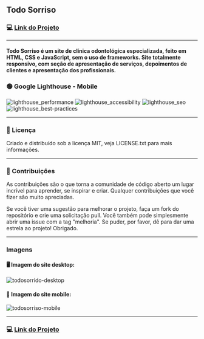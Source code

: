 ## Todo Sorriso

### :computer: [Link do Projeto](https://todosorriso.vercel.app/)

---

#### Todo Sorriso é um site de clínica odontológica especializada, feito em HTML, CSS e JavaScript, sem o uso de frameworks. Site totalmente responsivo, com seção de apresentação de serviços, depoimentos de clientes e apresentação dos profissionais.

### :green_circle: Google Lighthouse - Mobile

![lighthouse_performance](https://github.com/tiagocreator/todosorriso/assets/82607849/4ef8b2c5-58ca-4544-ad6e-c871e3dd5f36)
![lighthouse_accessibility](https://github.com/tiagocreator/todosorriso/assets/82607849/66f23d85-4f90-4b7d-991d-fba5b71803fa)
![lighthouse_seo](https://github.com/tiagocreator/todosorriso/assets/82607849/1e67b842-cf66-4ac5-af3d-0bf3e60eafa4)
![lighthouse_best-practices](https://github.com/tiagocreator/todosorriso/assets/82607849/d499db8b-1f6c-4a6c-a367-cf5b8177cb3b)

---

### :notebook: Licença

Criado e distribuído sob a licença MIT, veja LICENSE.txt para mais informações.
  
---

### :handshake: Contribuições

As contribuições são o que torna a comunidade de código aberto um lugar incrível para aprender, se inspirar e criar. Qualquer contribuições que você fizer são muito apreciadas.

Se você tiver uma sugestão para melhorar o projeto, faça um fork do repositório e crie uma solicitação pull. Você também pode simplesmente abrir uma issue com a tag "melhoria". Se puder, por favor, dê para dar uma estrela ao projeto! Obrigado.

---

### Imagens

#### :desktop_computer: Imagem do site desktop:
![todosorrido-desktop](https://user-images.githubusercontent.com/82607849/198020871-9de9dd66-88d2-481b-bb29-0ca514303152.jpg)  
  
#### :iphone: Imagem do site mobile:
![todosorriso-mobile](https://user-images.githubusercontent.com/82607849/198022305-3fb166c0-ce92-4703-adda-3a65eb14b9fd.jpg)

---

### :computer: [Link do Projeto](https://todosorriso.vercel.app/)
